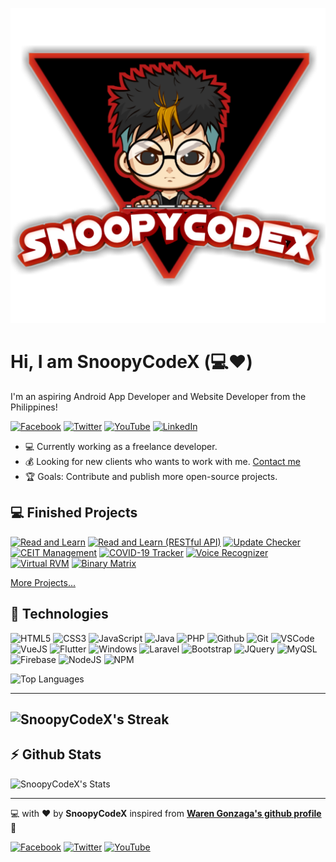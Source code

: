 ![SnoopyCodeX](https://raw.githubusercontent.com/SnoopyCodeX/SnoopyCodeX/master/res/img/profile.png)

# Hi, I am SnoopyCodeX (:computer::heart:)

I'm an aspiring Android App Developer and Website Developer from the Philippines!

[![Facebook](https://img.shields.io/badge/facebook-%231877F2.svg?&style=for-the-badge&logo=facebook&logoColor=white)](https://facebook.com/SnoopyCodeX) 
[![Twitter](https://img.shields.io/badge/twitter-%231DA1F2.svg?&style=for-the-badge&logo=twitter&logoColor=white)](https://twitter.com/SnoopyCodeX) 
[![YouTube](https://img.shields.io/badge/youtube-%23FF0000.svg?&style=for-the-badge&logo=youtube&logoColor=white)](https://www.youtube.com/channel/UCC65iAfGIHvMCi1vV-I8OSQ)
[![LinkedIn](https://img.shields.io/badge/linkedin-%231877F2.svg?&style=for-the-badge&logo=linkedin&logoColor=white)](https://linkedin.com/in/johnroylapida)

- :computer: Currently working as a freelance developer.
- :moneybag: Looking for new clients who wants to work with me. [Contact me](mailto:johnroy062102calimlim@gmail.com)
- :trophy: Goals: Contribute and publish more open-source projects.

## :computer: Finished Projects

[![Read and Learn](https://github-readme-stats-sepia-rho.vercel.app/api/pin/?username=SnoopyCodeX&repo=read_and_learn_app&hide_border=true&theme=radical)](https://github.com/SnoopyCodeX/read_and_learn_app)
[![Read and Learn (RESTful API)](https://github-readme-stats-sepia-rho.vercel.app/api/pin/?username=SnoopyCodeX&repo=read_and_learn_rest_api&hide_border=true&theme=radical)](https://github.com/SnoopyCodeX/read_and_learn_rest_api)
[![Update Checker](https://github-readme-stats-sepia-rho.vercel.app/api/pin/?username=SnoopyCodeX&repo=jsonupdatecheckerandroid&hide_border=true&theme=radical)](https://github.com/SnoopyCodeX/jsonupdatecheckerandroid)
[![CEIT Management](https://github-readme-stats-sepia-rho.vercel.app/api/pin/?username=SnoopyCodeX&repo=ceit-management&hide_border=true&theme=radical)](https://github.com/SnoopyCodeX/ceit-management)
[![COVID-19 Tracker](https://github-readme-stats-sepia-rho.vercel.app/api/pin/?username=SnoopyCodeX&repo=covid19tracker&hide_border=true&theme=radical)](https://github.com/SnoopyCodeX/covid19tracker)
[![Voice Recognizer](https://github-readme-stats-sepia-rho.vercel.app/api/pin/?username=SnoopyCodeX&repo=voice-recognizer&hide_border=true&theme=radical)](https://github.com/SnoopyCodeX/voice-recognizer)
[![Virtual RVM](https://github-readme-stats-sepia-rho.vercel.app/api/pin/?username=SnoopyCodeX&repo=virtualrvm&hide_border=true&theme=radical)](https://github.com/SnoopyCodeX/virtualrvm)
[![Binary Matrix](https://github-readme-stats-sepia-rho.vercel.app/api/pin/?username=SnoopyCodeX&repo=binarymatrixandroid&hide_border=true&theme=radical)](https://github.com/SnoopyCodeX/binarymatrixandroid)

[More Projects...](https://github.com/SnoopyCodeX/?tab=repositories)

## :wrench: Technologies

![HTML5](https://img.icons8.com/color/30/html-5.png)
![CSS3](https://img.icons8.com/color/30/css3.png)
![JavaScript](https://img.icons8.com/color/30/javascript.png)
![Java](https://img.icons8.com/color/30/000000/java-coffee-cup-logo--v1.png)
![PHP](https://img.icons8.com/color/30/php.png)
![Github](https://img.icons8.com/material-outlined/30/github.png)
![Git](https://img.icons8.com/color/30/git.png)
![VSCode](https://img.icons8.com/color/30/visual-studio-code-2019.png)
![VueJS](https://img.icons8.com/color/30/vue-js.png)
![Flutter](https://img.icons8.com/color/30/flutter.png)
![Windows](https://img.icons8.com/color/30/windows-10.png)
![Laravel](https://img.icons8.com/fluency/30/000000/laravel.png)
![Bootstrap](https://img.icons8.com/color/30/000000/bootstrap.png)
![JQuery](https://img.icons8.com/ios-filled/30/4a90e2/jquery.png)
![MyQSL](https://img.icons8.com/fluency/48/4a90e2/mysql-logo.png)
![Firebase](https://img.icons8.com/color/30/4a90e2/firebase.png)
![NodeJS](https://img.icons8.com/color/30/nodejs.png)
![NPM](https://img.icons8.com/color/30/npm.png)

![Top Languages](https://github-readme-stats.vercel.app/api/top-langs/?username=SnoopyCodeX&theme=radical&show_icons=true&hide_border=true&layout=compact)

---
![SnoopyCodeX's Streak](https://github-readme-streak-stats.herokuapp.com/?user=SnoopyCodeX&theme=radical&hide_border=true)
---

## :zap: Github Stats

![SnoopyCodeX's Stats](https://github-readme-stats.vercel.app/api?username=SnoopyCodeX&theme=radical&show_icons=true&hide_border=true&count_private=true)

---

:computer: with :heart: by **SnoopyCodeX** inspired from **[Waren Gonzaga's github profile](https://github.com/warengonzaga)** :muscle:

[![Facebook](https://img.shields.io/badge/facebook-%231877F2.svg?&style=for-the-badge&logo=facebook&logoColor=white)](https://facebook.com/SnoopyCodeX) [![Twitter](https://img.shields.io/badge/twitter-%231DA1F2.svg?&style=for-the-badge&logo=twitter&logoColor=white)](https://twitter.com/SnoopyCodeX) [![YouTube](https://img.shields.io/badge/youtube-%23FF0000.svg?&style=for-the-badge&logo=youtube&logoColor=white)](https://www.youtube.com/channel/UCC65iAfGIHvMCi1vV-I8OSQ)
